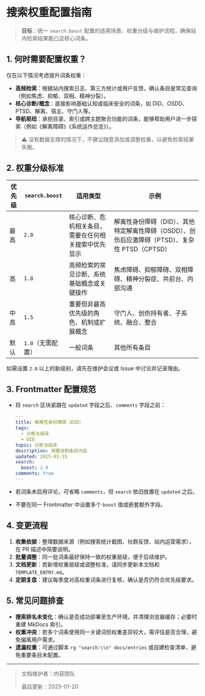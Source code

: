 # 搜索权重配置指南

> **目标**：统一 `search.boost` 配置的适用场景、权重分级与维护流程，确保站内检索结果能凸显核心词条。

## 1. 何时需要配置权重？

仅在以下情况考虑提升词条权重：

- **高频检索**：根据站内搜索日志、第三方统计或用户反馈，确认条目是常见查询（例如焦虑、抑郁、双相、精神分裂）。
- **核心诊断/概念**：直接影响基础认知或临床安全的词条，如 DID、OSDD、PTSD、解离、宿主、守门人等。
- **导航枢纽**：承担目录、索引或跨主题聚合功能的词条，能够帮助用户进一步探索（例如《解离障碍》《系统运作总览》）。

> ⚠️ 没有数据支撑的情况下，不建议随意添加或调整权重，以避免检索结果失衡。

## 2. 权重分级标准

| 优先级 | `search.boost` | 适用类型 | 示例 |
|--------|----------------|----------|------|
| 最高 | `2.0` | 核心诊断、危机相关条目，需要在任何相关搜索中优先显示 | 解离性身份障碍（DID）、其他特定解离性障碍（OSDD）、创伤后应激障碍（PTSD）、复杂性 PTSD（CPTSD） |
| 高 | `1.8` | 高频检索的常见诊断、系统基础概念或关键操作 | 焦虑障碍、抑郁障碍、双相障碍、精神分裂症、共前台、内部沟通 |
| 中高 | `1.5` | 重要但非最高优先级的角色、机制或扩展概念 | 守门人、创伤持有者、子系统、融合、整合 |
| 默认 | `1.0`（无需配置） | 一般词条 | 其他所有条目 |

如需设置 `2.0` 以上的新级别，请先在维护会议或 Issue 中讨论并记录理由。

## 3. Frontmatter 配置规范

- 将 `search` 区块紧跟在 `updated` 字段之后、`comments` 字段之前：

  ```yaml
  ---
  title: 解离性身份障碍（DID）
  tags:
    - 诊断与临床
    - DID
  topic: 诊断与临床
  description: 简要说明条目内容
  updated: 2025-01-15
  search:
    boost: 2.0
  comments: true
  ---
  ```

- 若词条未启用评论，可省略 `comments`，但 `search` 依旧放置在 `updated` 之后。
- 不要在同一 Frontmatter 中设置多个 `boost` 值或嵌套额外字段。

## 4. 变更流程

1. **收集依据**：整理数据来源（例如搜索统计截图、社群反馈、站内运营需求），在 PR 描述中简要说明。
2. **批量调整**：同一批词条最好保持一致的权重层级，便于后续维护。
3. **文档更新**：若新增权重层级或调整标准，请同步更新本文档和 `TEMPLATE_ENTRY.md`。
4. **定期复盘**：建议每季度对高权重词条进行复核，确认是否仍符合优先级要求。

## 5. 常见问题排查

- **搜索排名未变化**：确认是否成功部署至生产环境，并清理浏览器缓存；必要时重建 MkDocs 索引。
- **权重冲突**：若多个词条使用同一关键词但权重差异较大，需评估是否合理，避免偏离用户需求。
- **遗漏权重**：可通过脚本 `rg "search:\\n" docs/entries` 或自建检查清单，避免重要条目未配置。

---

> 文档维护者：内容团队
>
> 最后更新：2025-01-20

